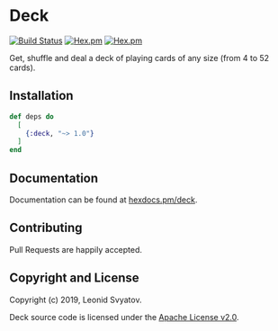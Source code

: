 # Deck

[![Build Status](https://travis-ci.org/svyatov/deck.svg?branch=master)](https://travis-ci.org/svyatov/deck)
[![Hex.pm](https://img.shields.io/hexpm/v/deck.svg)](https://hex.pm/packages/deck)
[![Hex.pm](https://img.shields.io/hexpm/dt/deck.svg)](https://hex.pm/packages/deck)

Get, shuffle and deal a deck of playing cards of any size (from 4 to 52 cards).

## Installation

```elixir
def deps do
  [
    {:deck, "~> 1.0"}
  ]
end
```

## Documentation

Documentation can be found at [hexdocs.pm/deck](https://hexdocs.pm/deck).

## Contributing

Pull Requests are happily accepted.


## Copyright and License

Copyright (c) 2019, Leonid Svyatov.

Deck source code is licensed under the [Apache License v2.0](LICENSE).
